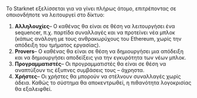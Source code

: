 Το Starknet εξελίσσεται για να γίνει πλήρως άτομο, επιτρέποντας σε οποιονδήποτε να λειτουργεί στο δίκτυο:

1. **Αλληλουχίες**– Ο καθένας θα είναι σε θέση να λειτουργήσει ένα sequencer, π.χ. παρτίδα συναλλαγές και να προτείνει νέα μπλοκ (κάπως ανάλογη με τους ανθρακωρύχους του Ethereum, χωρίς την απόδειξη του τμήματος εργασίας).
2. **Provers**– Ο καθένας θα είναι σε θέση να δημιουργήσει μια απόδειξη και να δημιουργήσει αποδείξεις για την εγκυρότητα των νέων μπλοκ.
3. **Προγραμματιστές**– Οι προγραμματιστές θα είναι σε θέση να αναπτύξουν τις έξυπνες συμβάσεις τους – άχρηστα.
4. **Χρήστες**– Οι χρήστες θα μπορούν να στέλνουν συναλλαγές χωρίς άδεια. Καθώς το σύστημα θα αποκεντρωθεί, η πιθανότητα λογοκρισίας θα εξαλειφθεί.